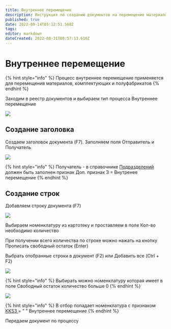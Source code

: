```yaml
---
title: Внутреннее перемещение
description: Инструкция по созданию документов на перемещение материалов и комплектующих
published: true
date: 2022-09-14T05:12:51.568Z
tags: 
editor: markdown
dateCreated: 2022-08-31T08:57:13.610Z
---
```


# Внутреннее перемещение

{% hint style="info" %}
Процесс внутреннее перемещение применяется для перемещения материалов, комплектующих и полуфабрикатов&#x20;
{% endhint %}

Заходим в реестр документов и выбираем тип процесса Внутреннее перемещение

![](<../../../.gitbook/assets/image (712).png>)

## Создание заголовка

Создаем заголовок документа (F7). Заполняем поля Отправитель и Получатель

![](<../../../.gitbook/assets/image (473).png>)

{% hint style="info" %}
Получатель - в справочнике [Подразделений](../../../upravlenie-mdm/spravochnik-podrazdelenii/podrazdeleniya.md) должен быть заполнен признак Доп. признак 3 = Внутренее перемещение
{% endhint %}

## Создание строк

Добавляем строку документа (F7)

![](<../../../.gitbook/assets/image (502).png>)

Выбираем номенклатуру из картотеку и проставляем в поле Кол-во необходимо количество

При получении всего количества по строке можно нажать на кнопку Прописать свободный остаток (Enter)

Выбрать отобранные строки в документ (F2) или Добавить все (Ctrl + F2)

![](<../../../.gitbook/assets/image (363).png>)

{% hint style="info" %}
Выбирать можно номенклатуру которая имеет в поле Свободный остаток количество больше 0
{% endhint %}

![](<../../../.gitbook/assets/image (483).png>)

{% hint style="info" %}
В отбор попадает номенклатура с признаком [KKS3 ](../../../upravlenie-mdm/prostye-spravochniki/ks3.md)= " " Внутреннее перемещение
{% endhint %}

Передаем документ по процессу
